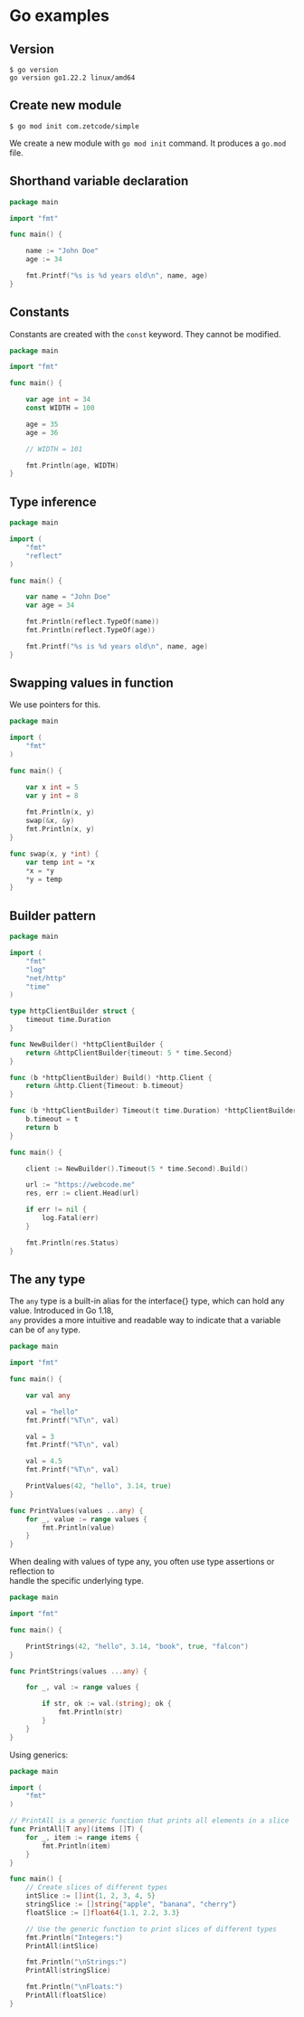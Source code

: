 # Go examples


## Version

```
$ go version
go version go1.22.2 linux/amd64
```

## Create new module 

```
$ go mod init com.zetcode/simple
```

We create a new module with `go mod init` command. It produces a `go.mod` file.

## Shorthand variable declaration 


```go
package main

import "fmt"

func main() {

    name := "John Doe"
    age := 34

    fmt.Printf("%s is %d years old\n", name, age)
}
```

## Constants

Constants are created with the `const` keyword. They cannot be modified.  

```go
package main

import "fmt"

func main() {

    var age int = 34
    const WIDTH = 100

    age = 35
    age = 36

    // WIDTH = 101

    fmt.Println(age, WIDTH)
}
```

## Type inference

```go
package main

import (
    "fmt"
    "reflect"
)

func main() {

    var name = "John Doe"
    var age = 34

    fmt.Println(reflect.TypeOf(name))
    fmt.Println(reflect.TypeOf(age))

    fmt.Printf("%s is %d years old\n", name, age)
}
```


## Swapping values in function

We use pointers for this.  

```go
package main

import (
    "fmt"
)

func main() {

    var x int = 5
    var y int = 8
	
    fmt.Println(x, y)
    swap(&x, &y)
    fmt.Println(x, y)
}

func swap(x, y *int) {
    var temp int = *x
    *x = *y
    *y = temp
}
```

## Builder pattern 

```go
package main

import (
    "fmt"
    "log"
    "net/http"
    "time"
)

type httpClientBuilder struct {
    timeout time.Duration
}

func NewBuilder() *httpClientBuilder {
    return &httpClientBuilder{timeout: 5 * time.Second}
}

func (b *httpClientBuilder) Build() *http.Client {
    return &http.Client{Timeout: b.timeout}
}

func (b *httpClientBuilder) Timeout(t time.Duration) *httpClientBuilder {
    b.timeout = t
    return b
}

func main() {

    client := NewBuilder().Timeout(5 * time.Second).Build()

    url := "https://webcode.me"
    res, err := client.Head(url)

    if err != nil {
        log.Fatal(err)
    }

    fmt.Println(res.Status)
}
```

## The any type

The `any` type is a built-in alias for the interface{} type, which can hold any value. Introduced in Go 1.18,  
`any` provides a more intuitive and readable way to indicate that a variable can be of `any` type.  

```go
package main

import "fmt"

func main() {

    var val any

    val = "hello"
    fmt.Printf("%T\n", val)

    val = 3
    fmt.Printf("%T\n", val)

    val = 4.5
    fmt.Printf("%T\n", val)

    PrintValues(42, "hello", 3.14, true)
}

func PrintValues(values ...any) {
    for _, value := range values {
        fmt.Println(value)
    }
}
```

When dealing with values of type any, you often use type assertions or reflection to  
handle the specific underlying type.  

```go
package main

import "fmt"

func main() {

    PrintStrings(42, "hello", 3.14, "book", true, "falcon")
}

func PrintStrings(values ...any) {

    for _, val := range values {

        if str, ok := val.(string); ok {
            fmt.Println(str)
        }
    }
}
```

Using generics:  

```go
package main

import (
    "fmt"   
)

// PrintAll is a generic function that prints all elements in a slice
func PrintAll[T any](items []T) {
    for _, item := range items {
        fmt.Println(item)
    }
}

func main() {
    // Create slices of different types
    intSlice := []int{1, 2, 3, 4, 5}
    stringSlice := []string{"apple", "banana", "cherry"}
    floatSlice := []float64{1.1, 2.2, 3.3}

    // Use the generic function to print slices of different types
    fmt.Println("Integers:")
    PrintAll(intSlice)

    fmt.Println("\nStrings:")
    PrintAll(stringSlice)

    fmt.Println("\nFloats:")
    PrintAll(floatSlice)
}
```


